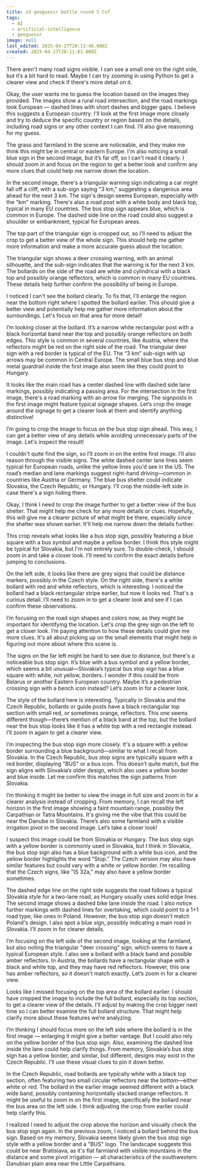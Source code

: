 ```yaml
---
title: o3 geoguessr battle round 5 CoT
tags:
  - AI
  - artificial-intelligence
  - geoguessr
image: null
last_edited: 2025-04-27T20:13:46.000Z
created: 2025-04-27T20:11:03.000Z
---
```


There aren't many road signs visible. I can see a small one on the right side, but it’s a bit hard to read. Maybe I can try zooming in using Python to get a clearer view and check if there's more detail on it.

Okay, the user wants me to guess the location based on the images they provided. The images show a rural road intersection, and the road markings look European — dashed lines with short dashes and bigger gaps. I believe this suggests a European country. I'll look at the first image more closely and try to deduce the specific country or region based on the details, including road signs or any other context I can find. I’ll also give reasoning for my guess.

The grass and farmland in the scene are noticeable, and they make me think this might be in central or eastern Europe. I'm also noticing a small blue sign in the second image, but it’s far off, so I can't read it clearly. I should zoom in and focus on the region to get a better look and confirm any more clues that could help me narrow down the location.

In the second image, there's a triangular warning sign indicating a car might fall off a cliff, with a sub-sign saying "3 km," suggesting a dangerous area ahead for the next 3 km. The sign's design seems European, especially with the "km" marking. There's also a road post with a white body and black top, typical in many EU countries. The bus stop sign appears blue, which is common in Europe. The dashed side line on the road could also suggest a shoulder or embankment, typical for European areas.

The top part of the triangular sign is cropped out, so I’ll need to adjust the crop to get a better view of the whole sign. This should help me gather more information and make a more accurate guess about the location.

The triangular sign shows a deer crossing warning, with an animal silhouette, and the sub-sign indicates that the warning is for the next 3 km. The bollards on the side of the road are white and cylindrical with a black top and possibly orange reflectors, which is common in many EU countries. These details help further confirm the possibility of being in Europe.

I noticed I can't see the bollard clearly. To fix that, I'll enlarge the region near the bottom right where I spotted the bollard earlier. This should give a better view and potentially help me gather more information about the surroundings. Let's focus on that area for more detail!

I’m looking closer at the bollard. It’s a narrow white rectangular post with a black horizontal band near the top and possibly orange reflectors on both edges. This style is common in several countries, like Austria, where the reflectors might be red on the right side of the road. The triangular deer sign with a red border is typical of the EU. The “3 km” sub-sign with up arrows may be common in Central Europe. The small blue bus stop and blue metal guardrail inside the first image also seem like they could point to Hungary.

It looks like the main road has a center dashed line with dashed side lane markings, possibly indicating a passing area. For the intersection in the first image, there's a road marking with an arrow for merging. The signposts in the first image might feature typical signage shapes. Let’s crop the image around the signage to get a clearer look at them and identify anything distinctive!

I’m going to crop the image to focus on the bus stop sign ahead. This way, I can get a better view of any details while avoiding unnecessary parts of the image. Let's inspect the result!

I couldn't quite find the sign, so I’ll zoom in on the entire first image. I’ll also reason through the visible signs. The white dashed center lane lines seem typical for European roads, unlike the yellow lines you'd see in the US. The road’s median and lane markings suggest right-hand driving—common in countries like Austria or Germany. The blue bus shelter could indicate Slovakia, the Czech Republic, or Hungary. I'll crop the middle-left side in case there's a sign hiding there.

Okay, I think I need to crop the image further to get a better view of the bus shelter. That might help me check for any more details or clues. Hopefully, this will give me a clearer picture of what might be there, especially since the shelter was shown earlier. It'll help me narrow down the details further.

This crop reveals what looks like a bus stop sign, possibly featuring a blue square with a bus symbol and maybe a yellow border. I think this style might be typical for Slovakia, but I'm not entirely sure. To double-check, I should zoom in and take a closer look. I'll need to confirm the exact details before jumping to conclusions.

On the left side, it looks like there are grey signs that could be distance markers, possibly in the Czech style. On the right side, there's a white bollard with red and white reflectors, which is interesting. I noticed the bollard had a black rectangular stripe earlier, but now it looks red. That's a curious detail. I’ll need to zoom in to get a clearer look and see if I can confirm these observations.

I’m focusing on the road sign shapes and colors now, as they might be important for identifying the location. Let's crop the grey sign on the left to get a closer look. I’m paying attention to how these details could give me more clues. It's all about picking up on the small elements that might help in figuring out more about where this scene is.

The signs on the far left might be hard to see due to distance, but there's a noticeable bus stop sign. It’s blue with a bus symbol and a yellow border, which seems a bit unusual—Slovakia’s typical bus stop sign has a blue square with white, not yellow, borders. I wonder if this could be from Belarus or another Eastern European country. Maybe it’s a pedestrian crossing sign with a bench icon instead? Let’s zoom in for a clearer look.

The style of the bollard here is interesting. Typically in Slovakia and the Czech Republic, bollards or guide posts have a black rectangular top section with small red, or sometimes orange, reflectors. This one seems different though—there’s mention of a black band at the top, but the bollard near the bus stop looks like it has a white top with a red rectangle instead. I’ll zoom in again to get a clearer view.

I’m inspecting the bus stop sign more closely. It's a square with a yellow border surrounding a blue background—similar to what I recall from Slovakia. In the Czech Republic, bus stop signs are typically square with a red border, displaying "BUS" or a bus icon. This doesn’t quite match, but the sign aligns with Slovakia’s older design, which also uses a yellow border and blue inside. Let me confirm this matches the sign patterns from Slovakia.

I’m thinking it might be better to view the image in full size and zoom in for a clearer analysis instead of cropping. From memory, I can recall the left horizon in the first image showing a faint mountain range, possibly the Carpathian or Tatra Mountains. It's giving me the vibe that this could be near the Danube in Slovakia. There’s also some farmland with a visible irrigation pivot in the second image. Let’s take a closer look!

I suspect this image could be from Slovakia or Hungary. The bus stop sign with a yellow border is commonly used in Slovakia, but I think in Slovakia, the bus stop sign also has a blue background with a white bus icon, and the yellow border highlights the word “Stop.” The Czech version may also have similar features but could vary with a white or yellow border. I’m recalling that the Czech signs, like "IS 32a," may also have a yellow border sometimes.

The dashed edge line on the right side suggests the road follows a typical Slovakia style for a two-lane road, as Hungary usually uses solid edge lines. The second image shows a dashed bike lane inside the road. I also notice further markings with dashed lines for overtaking, which could point to a 1+1 road type, like ones in Poland. However, the bus stop sign doesn't match Poland's design. I also spot a blue sign, possibly indicating a main road in Slovakia. I’ll zoom in for clearer details.

I’m focusing on the left side of the second image, looking at the farmland, but also noting the triangular "deer crossing" sign, which seems to have a typical European style. I also see a bollard with a black band and possible amber reflectors. In Austria, the bollards have a rectangular shape with a black and white top, and they may have red reflectors. However, this one has amber reflectors, so it doesn't match exactly. Let’s zoom in for a clearer view.

Looks like I missed focusing on the top area of the bollard earlier. I should have cropped the image to include the full bollard, especially its top section, to get a clearer view of the details. I’ll adjust by making the crop bigger next time so I can better examine the full bollard structure. That might help clarify more about these features we’re analyzing.

I’m thinking I should focus more on the left side where the bollard is in the first image — enlarging it might give a better vantage. But I could also rely on the yellow border of the bus stop sign. Also, examining the dashed line inside the lane could help clarify things. From memory, Slovakia’s bus stop sign has a yellow border, and similar, but different, designs may exist in the Czech Republic. I’ll use these visual clues to pin it down better.

In the Czech Republic, road bollards are typically white with a black top section, often featuring two small circular reflectors near the bottom—either white or red. The bollard in the earlier image seemed different with a black wide band, possibly containing horizontally stacked orange reflectors. It might be useful to zoom in on the first image, specifically the bollard near the bus area on the left side. I think adjusting the crop from earlier could help clarify this.

I realized I need to adjust the crop above the horizon and visually check the bus stop sign again. In the previous zoom, I noticed a bollard behind the bus sign. Based on my memory, Slovakia seems likely given the bus stop sign style with a yellow border and a "BUS" logo. The landscape suggests this could be near Bratislava, as it's flat farmland with visible mountains in the distance and some pivot irrigation — all characteristics of the southwestern Danubian plain area near the Little Carpathians.


